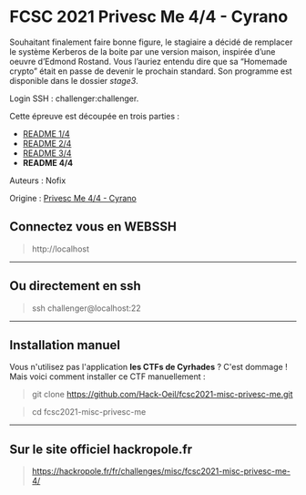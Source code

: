 # FCSC 2021 Privesc Me 4/4 - Cyrano

Souhaitant finalement faire bonne figure, le stagiaire a décidé de remplacer le système Kerberos de la boite par une version maison, inspirée d’une oeuvre d’Edmond Rostand. Vous l’auriez entendu dire que sa “Homemade crypto” était en passe de devenir le prochain standard. Son programme est disponible dans le dossier *stage3*.

Login SSH : challenger:challenger.

Cette épreuve est découpée en trois parties :
- [README 1/4](README_1_4.md)
- [README 2/4](README_2_4.md)
- [README 3/4](README_3_4.md)
- **README 4/4**


Auteurs : Nofix

Origine : [Privesc Me 4/4 - Cyrano](https://hackropole.fr/fr/challenges/misc/fcsc2021-misc-privesc-me-4/)


## Connectez vous en WEBSSH
> http://localhost


-----------

## Ou directement en ssh
> ssh challenger@localhost:22

-----------

## Installation manuel
Vous n'utilisez pas l'application **les CTFs de Cyrhades** ? C'est dommage !
Mais voici comment installer ce CTF manuellement :

> git clone https://github.com/Hack-Oeil/fcsc2021-misc-privesc-me.git

> cd fcsc2021-misc-privesc-me


-----------

## Sur le site officiel hackropole.fr
> https://hackropole.fr/fr/challenges/misc/fcsc2021-misc-privesc-me-4/